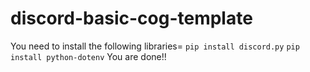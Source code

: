 # discord-basic-cog-template
You need to install the following libraries=
`pip install discord.py`
`pip install python-dotenv`
You are done!!
